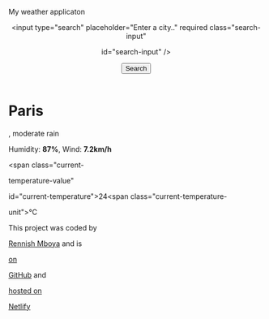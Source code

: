 
<!DOCTYPE html>

<html lang="en">

<head>

 <meta charset="UTF-8" />

 <meta name="viewport" content="width=device-width, inital-scale=1.0" />

 <ttle>My weather applicaton</ttle>

</head>

<body>

 <div class="weather-app">

 <header>

 <form id="search-form">

 <input type="search" placeholder="Enter a city.." required class="search-input" 

id="search-input" />

 <input type="submit" value="Search" class="search-buton" />

 </form>

 </header>

 <main>

 <div class="current-weather">

 <div>

 <h1 class="current-city" id="current-city">Paris</h1>

 <p class="current-details">

 <span id="current-date"></span>, moderate rain <br />

 Humidity: <strong>87%</strong>, Wind: <strong>7.2km/h</strong>

 </p>

 </div>

 <div class="current-temperature">

 <span class="current-temperature-icon"> </span><span class="current-

temperature-value"

 id="current-temperature">24</span><span class="current-temperature-

unit">°C</span>

 </div>

 </div>

 </main>

 <footer>

 <p>

 This project was coded by

 <a href="htps://github.com/Rennish" target="_blank">Rennish Mboya</a> and is

 <a href="htps://github.com/Rennish/Weather-APi-Correct" target="_blank"> on 

GitHub</a> and

 <a href="htps://beautful-kiten-9b7d1e.netlify.app/" target="_blank">hosted on 

Netlify</a>

 </p>

 </footer>

 </div>
 </body>

</html>
